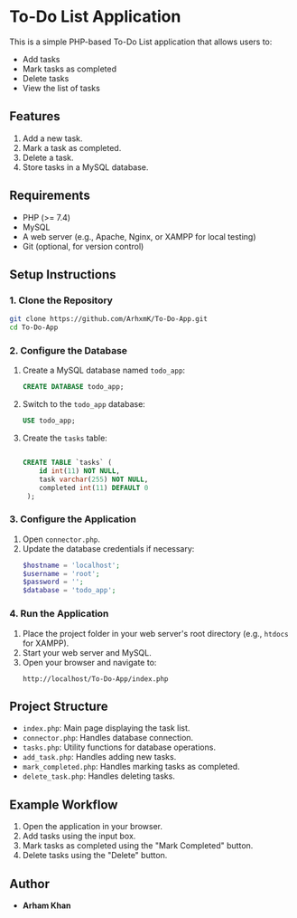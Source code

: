 # To-Do List Application

This is a simple PHP-based To-Do List application that allows users to:
- Add tasks
- Mark tasks as completed
- Delete tasks
- View the list of tasks

## Features
1. Add a new task.
2. Mark a task as completed.
3. Delete a task.
4. Store tasks in a MySQL database.

## Requirements
- PHP (>= 7.4)
- MySQL
- A web server (e.g., Apache, Nginx, or XAMPP for local testing)
- Git (optional, for version control)

## Setup Instructions

### 1. Clone the Repository
```bash
git clone https://github.com/ArhxmK/To-Do-App.git
cd To-Do-App
```

### 2. Configure the Database
1. Create a MySQL database named `todo_app`:
    ```sql
    CREATE DATABASE todo_app;
    ```
2. Switch to the `todo_app` database:
    ```sql
    USE todo_app;
    ```
3. Create the `tasks` table:
    ```sql

    CREATE TABLE `tasks` (
        id int(11) NOT NULL,
        task varchar(255) NOT NULL,
        completed int(11) DEFAULT 0
     ); 
    ```

### 3. Configure the Application
1. Open `connector.php`.
2. Update the database credentials if necessary:
    ```php
    $hostname = 'localhost';
    $username = 'root';
    $password = '';
    $database = 'todo_app';
    ```

### 4. Run the Application
1. Place the project folder in your web server's root directory (e.g., `htdocs` for XAMPP).
2. Start your web server and MySQL.
3. Open your browser and navigate to:
    ```
    http://localhost/To-Do-App/index.php
    ```

## Project Structure
- `index.php`: Main page displaying the task list.
- `connector.php`: Handles database connection.
- `tasks.php`: Utility functions for database operations.
- `add_task.php`: Handles adding new tasks.
- `mark_completed.php`: Handles marking tasks as completed.
- `delete_task.php`: Handles deleting tasks.

## Example Workflow
1. Open the application in your browser.
2. Add tasks using the input box.
3. Mark tasks as completed using the "Mark Completed" button.
4. Delete tasks using the "Delete" button.

## Author
- **Arham Khan**

